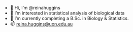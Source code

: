 - 👋 Hi, I’m @reinahuggins
- 👀 I’m interested in statistical analysis of biological data
- 🌱 I’m currently completing a B.Sc. in Biology & Statistics. 
- 📫 reina.huggins@uon.edu.au

<!---
reinahuggins/reinahuggins is a ✨ special ✨ repository because its `README.md` (this file) appears on your GitHub profile.
You can click the Preview link to take a look at your changes.
--->
